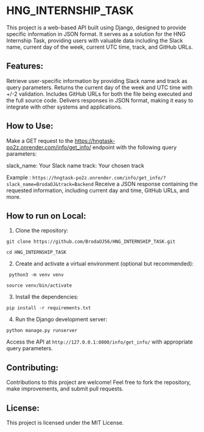 # HNG_INTERNSHIP_TASK
This project is a web-based API built using Django, designed to provide specific information in JSON format. 
It serves as a solution for the HNG Internship Task, providing users with valuable data including the Slack name, 
current day of the week, current UTC time, track, and GitHub URLs. 


## Features:

Retrieve user-specific information by providing Slack name and track as query parameters.
Returns the current day of the week and UTC time with +/-2 validation.
Includes GitHub URLs for both the file being executed and the full source code.
Delivers responses in JSON format, making it easy to integrate with other systems and applications.


## How to Use:

Make a GET request to the https://hngtask-po2z.onrender.com/info/get_info/  endpoint with the following query parameters:

slack_name: Your Slack name
track: Your chosen track

Example : ``` https://hngtask-po2z.onrender.com/info/get_info/?slack_name=BrodaOJ&track=Backend ```
Receive a JSON response containing the requested information, including current day and time, GitHub URLs, and more.

## How to run on Local:

1. Clone the repository:

  ```git clone https://github.com/BrodaOJ56/HNG_INTERNSHIP_TASK.git```

  ```cd HNG_INTERNSHIP_TASK```

2. Create and activate a virtual environment (optional but recommended):
 ```
  python3 -m venv venv
  ```

```
source venv/bin/activate
```

3. Install the dependencies:
```
pip install -r requirements.txt
```
4. Run the Django development server:

```python manage.py runserver ```

Access the API at ```http://127.0.0.1:8000/info/get_info/``` with appropriate query parameters.

## Contributing:

Contributions to this project are welcome! Feel free to fork the repository, make improvements, and submit pull requests.

## License:

This project is licensed under the MIT License.
